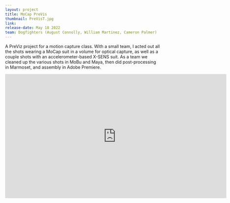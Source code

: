 ```yaml
---
layout: project
title: MoCap PreVis
thumbnail: PreVisT.jpg
link:
release-date: May 18 2022
team: Dogfighters (August Connolly, William Martinez, Cameron Palmer)
---
```


A PreViz project for a motion capture class. With a small team, I acted out all the shots wearing a MoCap suit in a volume for optical capture, as well as a couple shots with an accelerometer-based X-SENS suit. As a team we cleaned up the various shots in MoBu and Maya, then did post-processing in Marmoset, and assembly in Adobe Premiere.

<iframe width="720" height="405" src="https://www.youtube.com/embed/RYmmxbLpTy8" frameborder="0" allowfullscreen="1" > </iframe>
